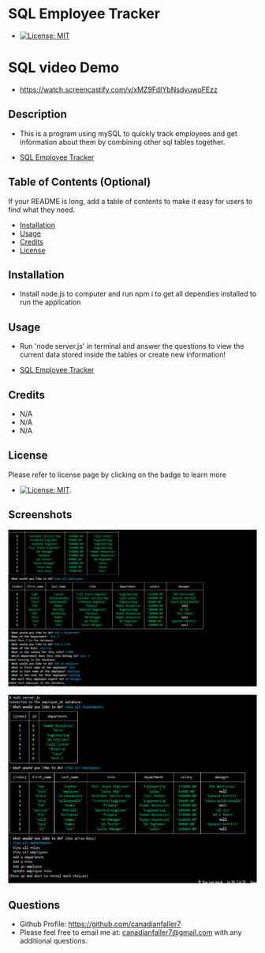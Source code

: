 # SQL Employee Tracker
- [![License: MIT](https://img.shields.io/badge/License-MIT-yellow.svg)](https://opensource.org/licenses/MIT)

# SQL video Demo
* https://watch.screencastify.com/v/xMZ9FdIYbNsdyuwoFEzz

## Description
- This is a program using mySQL to quickly track employees and get information about them by combining other sql tables together.

* [SQL Employee Tracker](https://github.com/canadianfaller7/sql-employee-tracker/ "Named link title")

## Table of Contents (Optional)

If your README is long, add a table of contents to make it easy for users to find what they need.

- [Installation](#installation)
- [Usage](#usage)
- [Credits](#credits)
- [License](#license)

## Installation
- Install node.js to computer and run npm i to get all dependies installed to run the application

## Usage
- Run 'node server.js' in terminal and answer the questions to view the current data stored inside the tables or create new information!
* [SQL Employee Tracker](github.com/canadianfaller7/readme-generator/ "Named link title")

## Credits
- N/A
- N/A
- N/A

## License 
Please refer to license page by clicking on the badge to learn more
- [![License: MIT](https://img.shields.io/badge/License-MIT-yellow.svg)](https://opensource.org/licenses/MIT).

## Screenshots

![Alt text](./assets/images/screenshot1.png?raw=true "Optional Title")

![Alt text](./assets/images/screenshot2.png?raw=true "Optional Title")

## Questions

- Github Profile: https://github.com/canadianfaller7
- Please feel free to email me at: canadianfaller7@gmail.com with any additional questions. 

